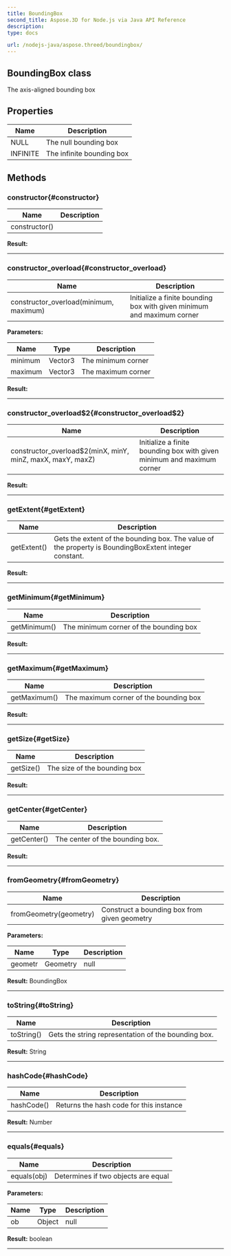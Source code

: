 ```yaml
---
title: BoundingBox 
second_title: Aspose.3D for Node.js via Java API Reference
description: 
type: docs

url: /nodejs-java/aspose.threed/boundingbox/
---
```

## BoundingBox class

  The axis-aligned bounding box


## Properties

| Name | Description |
| --- | --- |
| 	NULL | The null bounding box | 
| 	INFINITE | The infinite bounding box | 

## Methods

### constructor{#constructor}

| Name | Description |
| --- | --- |
| constructor() |  | 

 **Result:**



---


### constructor_overload{#constructor_overload}

| Name | Description |
| --- | --- |
| constructor_overload(minimum, maximum) | Initialize a finite bounding box with given minimum and maximum corner | 

 **Parameters:**

| Name | Type | Description |
| --- | --- | --- |
| minimum | Vector3 | The minimum corner |
| maximum | Vector3 | The maximum corner |

 **Result:**



---


### constructor_overload$2{#constructor_overload$2}

| Name | Description |
| --- | --- |
| constructor_overload$2(minX, minY, minZ, maxX, maxY, maxZ) | Initialize a finite bounding box with given minimum and maximum corner | 

 **Result:**



---


### getExtent{#getExtent}

| Name | Description |
| --- | --- |
| getExtent() | Gets the extent of the bounding box. The value of the property is BoundingBoxExtent integer constant. | 

 **Result:**



---


### getMinimum{#getMinimum}

| Name | Description |
| --- | --- |
| getMinimum() | The minimum corner of the bounding box | 

 **Result:**



---


### getMaximum{#getMaximum}

| Name | Description |
| --- | --- |
| getMaximum() | The maximum corner of the bounding box | 

 **Result:**



---


### getSize{#getSize}

| Name | Description |
| --- | --- |
| getSize() | The size of the bounding box | 

 **Result:**



---


### getCenter{#getCenter}

| Name | Description |
| --- | --- |
| getCenter() | The center of the bounding box. | 

 **Result:**



---


### fromGeometry{#fromGeometry}

| Name | Description |
| --- | --- |
| fromGeometry(geometry) | Construct a bounding box from given geometry | 

 **Parameters:**

| Name | Type | Description |
| --- | --- | --- |
|  geometr | Geometry | null |

 **Result:**
BoundingBox


---


### toString{#toString}

| Name | Description |
| --- | --- |
| toString() | Gets the string representation of the bounding box. | 

 **Result:**
String


---


### hashCode{#hashCode}

| Name | Description |
| --- | --- |
| hashCode() | Returns the hash code for this instance | 

 **Result:**
Number


---


### equals{#equals}

| Name | Description |
| --- | --- |
| equals(obj) | Determines if two objects are equal | 

 **Parameters:**

| Name | Type | Description |
| --- | --- | --- |
|  ob | Object | null |

 **Result:**
boolean


---



